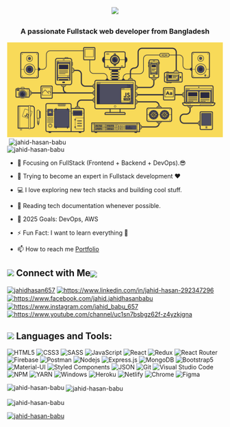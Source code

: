 <h1 align="center">
  <a href="https://git.io/typing-svg">
    <img src="https://readme-typing-svg.herokuapp.com/?lines=Hello,+There!+👋;This+is+Jahid...;Nice+to+meet+you!&center=true&size=30">
  </a>
</h1>
<h3 align="center">A passionate Fullstack web developer from Bangladesh</h3>
<img  src="https://raw.githubusercontent.com/muhammadnurulahsan/muhammadnurulahsan/main/ahsan.gif" />

<img align="right" width="500" src="https://cdn.dribbble.com/users/5690231/screenshots/16191500/e1f3413bf5036045713341394f617225.gif" alt="jahid-hasan-babu" />


<p align="left"> <img src="https://komarev.com/ghpvc/?username=jahid-hasan-babu&label=Profile%20views&color=0e75b6&style=flat" alt="jahid-hasan-babu" /> </p>

- 🔭 Focusing on FullStack (Frontend + Backend + DevOps).😎
- 🌱 Trying to become an expert in Fullstack development ❤
- 💻 I love exploring new tech stacks and building cool stuff.
- 📰 Reading tech documentation whenever possible.
- 🎯 2025 Goals: DevOps, AWS
- ⚡ Fun Fact: I want to learn everything 🤣

- 📫 How to reach me [Portfolio](https://personal-portfolio-jahid-hasan.vercel.app)




## <img src="https://media.giphy.com/media/5WJ6SOKeNKrSzblU4R/giphy.gif" width="25"> Connect with Me<img align="center" src="https://github.com/rajput2107/rajput2107/blob/master/Assets/Handshake.gif" height="33px" />
<p align="left">
<a href="https://twitter.com/jahidhasan657" target="blank"><img align="center" src="https://raw.githubusercontent.com/rahuldkjain/github-profile-readme-generator/master/src/images/icons/Social/twitter.svg" alt="jahidhasan657" height="30" width="40" /></a>
<a href="https://linkedin.com/in/https://www.linkedin.com/in/jahid-hasan-292347296" target="blank"><img align="center" src="https://raw.githubusercontent.com/rahuldkjain/github-profile-readme-generator/master/src/images/icons/Social/linked-in-alt.svg" alt="https://www.linkedin.com/in/jahid-hasan-292347296" height="30" width="40" /></a>
<a href="https://fb.com/https://www.facebook.com/jahid.jahidhasanbabu" target="blank"><img align="center" src="https://raw.githubusercontent.com/rahuldkjain/github-profile-readme-generator/master/src/images/icons/Social/facebook.svg" alt="https://www.facebook.com/jahid.jahidhasanbabu" height="30" width="40" /></a>
<a href="https://instagram.com/https://www.instagram.com/jahid_babu_657" target="blank"><img align="center" src="https://raw.githubusercontent.com/rahuldkjain/github-profile-readme-generator/master/src/images/icons/Social/instagram.svg" alt="https://www.instagram.com/jahid_babu_657" height="30" width="40" /></a>
<a href="https://www.youtube.com/c/https://www.youtube.com/channel/uc1sn7bsbgz62f-z4yzkjgna" target="blank"><img align="center" src="https://raw.githubusercontent.com/rahuldkjain/github-profile-readme-generator/master/src/images/icons/Social/youtube.svg" alt="https://www.youtube.com/channel/uc1sn7bsbgz62f-z4yzkjgna" height="30" width="40" /></a>
</p>





## <img src="https://media.giphy.com/media/1ynCEtlgMPAeNAqdnu/giphy.gif" width="25"> Languages and Tools:

![HTML5](https://img.shields.io/badge/HTML5-E34F26?style=for-the-badge&logo=html5&logoColor=white)
![CSS3](https://img.shields.io/badge/CSS3-1572B6?style=for-the-badge&logo=css3&logoColor=white)
![SASS](https://img.shields.io/badge/Sass-CC6699?style=for-the-badge&logo=sass&logoColor=white)
![JavaScript](https://img.shields.io/badge/JavaScript-F7DF1E?style=for-the-badge&logo=javascript&logoColor=black)
![React](https://img.shields.io/badge/React-20232A?style=for-the-badge&logo=react&logoColor=61DAFB)
![Redux](https://img.shields.io/badge/Redux-593D88?style=for-the-badge&logo=redux&logoColor=white)
![React Router](https://img.shields.io/badge/React_Router-CA4245?style=for-the-badge&logo=react-router&logoColor=white)
![Firebase](https://img.shields.io/badge/firebase-ffca28?style=for-the-badge&logo=firebase&logoColor=black)
![Postman](https://img.shields.io/badge/Postman-FF6C37?style=for-the-badge&logo=Postman&logoColor=white)
![Nodejs](https://img.shields.io/badge/Node.js-339933?style=for-the-badge&logo=nodedotjs&logoColor=white)
![Express.js](https://img.shields.io/badge/Express.js-000000?style=for-the-badge&logo=express&logoColor=white)
![MongoDB](https://img.shields.io/badge/MongoDB-4EA94B?style=for-the-badge&logo=mongodb&logoColor=white)
![Bootstrap5](https://img.shields.io/badge/Bootstrap-563D7C?style=for-the-badge&logo=bootstrap&logoColor=white)
![Material-UI](https://img.shields.io/badge/Material--UI-0081CB?style=for-the-badge&logo=material-ui&logoColor=white)
![Styled Components](https://img.shields.io/badge/styled--components-DB7093?style=for-the-badge&logo=styled-components&logoColor=white)
![JSON](https://img.shields.io/badge/json-5E5C5C?style=for-the-badge&logo=json&logoColor=white)
![Git](https://img.shields.io/badge/Git-F05032?style=for-the-badge&logo=git&logoColor=white)
![Visual Studio Code](https://img.shields.io/badge/Visual_Studio_Code-0078D4?style=for-the-badge&logo=visual%20studio%20code&logoColor=white)
![NPM](https://img.shields.io/badge/npm-CB3837?style=for-the-badge&logo=npm&logoColor=white)
![YARN](https://img.shields.io/badge/Yarn-2C8EBB?style=for-the-badge&logo=yarn&logoColor=white)
![Windows](https://img.shields.io/badge/Windows-0078D6?style=for-the-badge&logo=windows&logoColor=white)
![Heroku](https://img.shields.io/badge/Heroku-430098?style=for-the-badge&logo=heroku&logoColor=white)
![Netlify](https://img.shields.io/badge/Netlify-00C7B7?style=for-the-badge&logo=netlify&logoColor=white)
![Chrome](https://img.shields.io/badge/Google_chrome-4285F4?style=for-the-badge&logo=Google-chrome&logoColor=white)
![Figma](https://img.shields.io/badge/Figma-F24E1E?style=for-the-badge&logo=figma&logoColor=white)

<p><img align="left" src="https://github-readme-stats.vercel.app/api/top-langs?username=jahid-hasan-babu&show_icons=true&locale=en&layout=compact" alt="jahid-hasan-babu" /></p>

<p>&nbsp;<img align="center" src="https://github-readme-stats.vercel.app/api?username=jahid-hasan-babu&show_icons=true&locale=en" alt="jahid-hasan-babu" /></p>

<p><img align="center" src="https://github-readme-streak-stats.herokuapp.com/?user=jahid-hasan-babu&" alt="jahid-hasan-babu" /></p>


<p align="left" padding-top="50px"> <a href="https://github.com/ryo-ma/github-profile-trophy"><img src="https://github-profile-trophy.vercel.app/?username=jahid-hasan-babu" alt="jahid-hasan-babu" /></a> </p>
